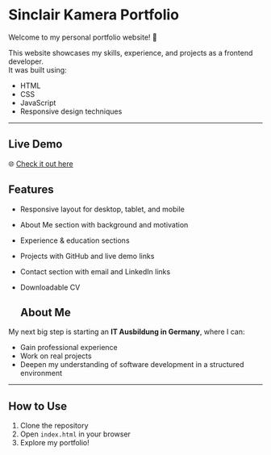 # Sinclair Kamera Portfolio

Welcome to my personal portfolio website! 🚀

This website showcases my skills, experience, and projects as a frontend developer.  
It was built using:

- HTML
- CSS
- JavaScript
- Responsive design techniques

---

## Live Demo

🌐 [Check it out here](https://spectacular-chebakia-546881.netlify.app)  

## Features

- Responsive layout for desktop, tablet, and mobile
- About Me section with background and motivation
- Experience & education sections
- Projects with GitHub and live demo links
- Contact section with email and LinkedIn links
- Downloadable CV

  ## About Me

My next big step is starting an **IT Ausbildung in Germany**, where I can:

- Gain professional experience
- Work on real projects
- Deepen my understanding of software development in a structured environment

---

## How to Use

1. Clone the repository
2. Open `index.html` in your browser
3. Explore my portfolio!
